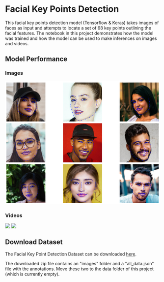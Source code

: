 # Facial Key Points Detection

This facial key points detection model (Tensorflow & Keras) takes images of faces as input and attempts to locate a set of 68 key points outlining the facial features. The notebook in this project demonstrates how the model was trained and how the model can be used to make inferences on images and videos.

## Model Performance

### Images

![Data Sample](lib/test_on_unseen_images.png)

### Videos

<img src="https://github.com/thomasvandermars/facial-keypoints-detection/blob/main/test_1.gif" width="49.5%"/>
<img src="https://github.com/thomasvandermars/facial-keypoints-detection/blob/main/test_2.gif" width="49.5%"/>

## Download Dataset

The Facial Key Point Detection Dataset can be downloaded <a href="https://www.kaggle.com/datasets/prashantarorat/facial-key-point-data">here</a>. 

The downloaded zip file contains an "images" folder and a "all_data.json" file with the annotations. Move these two to the data folder of this project (which is currently empty).
